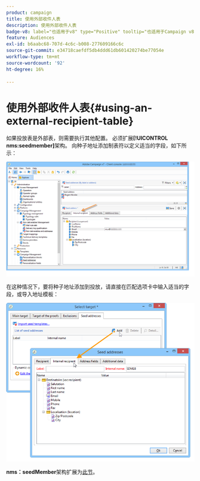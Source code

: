 ```yaml
---
product: campaign
title: 使用外部收件人表
description: 使用外部收件人表
badge-v8: label="也适用于v8" type="Positive" tooltip="也适用于Campaign v8"
feature: Audiences
exl-id: b6aabc68-707d-4c6c-b008-277609166c6c
source-git-commit: e34718caefdf5db4ddd61db601420274be77054e
workflow-type: tm+mt
source-wordcount: '92'
ht-degree: 16%

---
```


# 使用外部收件人表{#using-an-external-recipient-table}



如果投放表是外部表，则需要执行其他配置。 必须扩展&#x200B;**[!UICONTROL nms:seedmember]**&#x200B;架构。 向种子地址添加制表符以定义适当的字段，如下所示：

![](assets/s_ncs_user_seedlist_new_tab.png)

在这种情况下，要将种子地址添加到投放，请直接在匹配选项卡中输入适当的字段，或导入地址模板：

![](assets/s_ncs_user_seedlist_add_new_tab.png)

**nms：seedMember**&#x200B;架构扩展为[此节](../../configuration/using/seed-addresses.md)。
